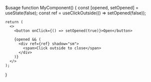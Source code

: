 $usage
function MyComponent() {
  const [opened, setOpened] = useState(false);
  const ref = useClickOutside(() => setOpened(false));

    return (
      <>
        <button onClick={() => setOpened(true)}>Open</button>

        {opened && (
          <div ref={ref} shadow="sm">
            <span>Click outside to close</span>
          </div>
        )}
      </>
    );

}
